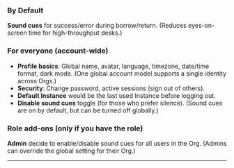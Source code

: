 ### By Default
**Sound cues** for success/error during borrow/return. (Reduces eyes-on-screen time for high-throughput desks.)

### For everyone (account-wide)

* **Profile basics**: Global name, avatar, language, timezone, date/time format, dark mode. (One global account model supports a single identity across Orgs.)
* **Security**: Change password, active sessions (sign out of others).
* **Default Instance** would be the last used Instance before logging out.
* **Disable sound cues** toggle (for those who prefer silence). (Sound cues are on by default, but can be turned off globally.)

### Role add-ons (only if you have the role)
**Admin** decide to enable/disable sound cues for all users in the Org. (Admins can override the global setting for their Org.)

---
